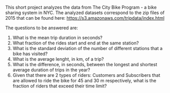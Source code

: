 This short project analyzes the data from The City Bike Program - a bike sharing system in NYC. The analyzed datasets correspond to the zip files of 2015 that can be found here:
https://s3.amazonaws.com/tripdata/index.html

The questions to be answered are:
1. What is the mean trip duration in seconds?
2. What fraction of the rides start and end at the same station?
3. What is the standard deviation of the number of different stations that a bike has visited?
4. What is the average lenght, in km, of a trip?
5. What is the difference, in seconds, between the longest and shortest average duration of trips in the year?
6. Given that there are 2 types of riders: Customers and Subscribers that are allowed to ride the bike for 45 and 30 m respectively, what is the fraction of riders that exceed their time limit? 
